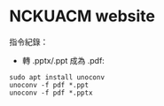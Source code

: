 # NCKUACM website

指令紀錄：
* 轉 .pptx/.ppt 成為 .pdf: 
```
sudo apt install unoconv
unoconv -f pdf *.ppt
unoconv -f pdf *.pptx
```